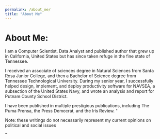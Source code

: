 ```yaml
---
permalink: /about_me/
title: "About Me"
---
```


# About Me:

I am a Computer Scientist, Data Analyst and published author that grew up in California, United States but has since taken refuge in the fine state of Tennessee. 

I received an associate of sciences degree in Natural Sciences from Santa Rosa Junior College, and then a Bachelor of Science degree from Tennessee Technological University. During my senior year, I successfully helped design, implement, and deploy productivity software for NAVSEA, a subsection of the United States Navy, and wrote an analysis and report for Putnam County School District. 

I have been published in multiple prestigious publications, including The Puma Prensa, the Press Democrat, and the Iris Review. "<p>Note: these writings do not necessarily represent my current opinions on political and social issues</p>"